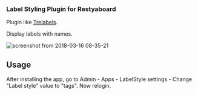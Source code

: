 ### Label Styling Plugin for Restyaboard

Plugin like [Trelabels](https://github.com/fredericseiler/trelabels).

Display labels with names.

![screenshot from 2018-03-16 08-35-21](https://user-images.githubusercontent.com/6804575/37505316-42dfb3b8-28f5-11e8-97e3-57cab1056460.png)

## Usage

After installing the app, go to Admin - Apps - LabelStyle settings - Change "Label style" value to "tags". Now relogin.
